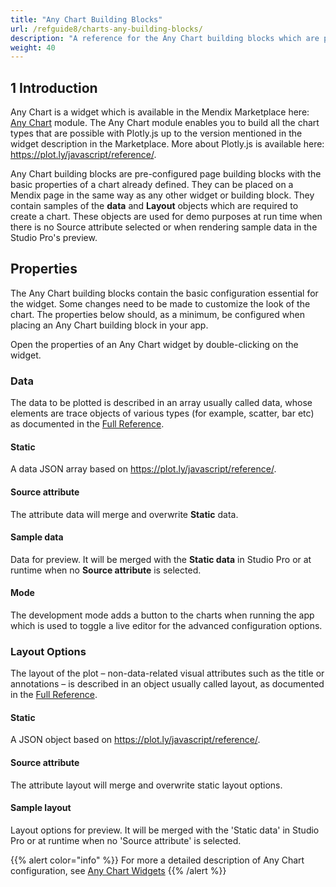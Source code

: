 ```yaml
---
title: "Any Chart Building Blocks"
url: /refguide8/charts-any-building-blocks/
description: "A reference for the Any Chart building blocks which are provided as part of the Any Chart widget"
weight: 40
---
```


## 1 Introduction

Any Chart is a widget which is available in the Mendix Marketplace here: [Any Chart](/appstore/modules/any-chart/) module. The Any Chart module enables you to build all the chart types that are possible with Plotly.js up to the version mentioned in the widget description in the Marketplace. More about Plotly.js is available here: https://plot.ly/javascript/reference/.

Any Chart building blocks are pre-configured page building blocks with the basic properties of a chart already defined. They can be placed on a Mendix page in the same way as any other widget or building block. They contain samples of the **data** and **Layout** objects which are required to create a chart. These objects are used for demo purposes at run time when there is no Source attribute selected or when rendering sample data in the Studio Pro's preview.

## Properties

The Any Chart building blocks contain the basic configuration essential for the widget. Some changes need to be made to customize the look of the chart. The properties below should, as a minimum, be configured when placing an Any Chart building block in your app.

Open the properties of an Any Chart widget by double-clicking on the widget.

### Data

The data to be plotted is described in an array usually called data, whose elements are trace objects of various types (for example, scatter, bar etc) as documented in the [Full Reference](https://plot.ly/javascript/reference).

#### Static

A data JSON array based on https://plot.ly/javascript/reference/.

#### Source attribute

The attribute data will merge and overwrite **Static** data.

#### Sample data

Data for preview. It will be merged with the **Static data** in Studio Pro or at runtime when no **Source attribute** is selected.

#### Mode

The development mode adds a button to the charts when running the app which is used to toggle a live editor for the advanced configuration options.

### Layout Options

The layout of the plot – non-data-related visual attributes such as the title or annotations – is described in an object usually called layout, as documented in the [Full Reference](https://plot.ly/javascript/reference/#layout).

#### Static

A JSON object based on https://plot.ly/javascript/reference/.

#### Source attribute

The attribute layout will merge and overwrite static layout options.

#### Sample layout

Layout options for preview. It will be merged with the 'Static data' in Studio Pro or at runtime when no 'Source attribute' is selected.

{{% alert color="info" %}}
For more a detailed description of Any Chart configuration, see [Any Chart Widgets](/refguide8/charts-any-configuration/)
{{% /alert %}}
